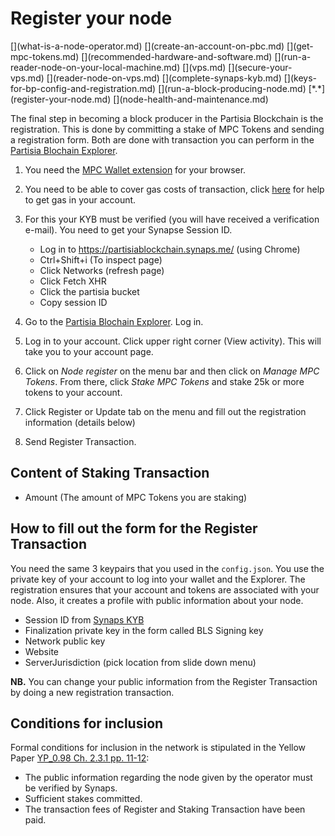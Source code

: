 # Register your node
<div class="dot-navigation" markdown>
   [](what-is-a-node-operator.md)
   [](create-an-account-on-pbc.md)
   [](get-mpc-tokens.md)
   [](recommended-hardware-and-software.md)
   [](run-a-reader-node-on-your-local-machine.md)
   [](vps.md)
   [](secure-your-vps.md)
   [](reader-node-on-vps.md)
   [](complete-synaps-kyb.md)
   [](keys-for-bp-config-and-registration.md)
   [](run-a-block-producing-node.md)
   [*.*](register-your-node.md)
   [](node-health-and-maintenance.md)
</div>

The final step in becoming a block producer in the Partisia Blockchain is the registration. This is done by committing a stake of MPC Tokens and sending a registration form. Both are done with transaction you can perform in the [Partisia Blochain Explorer](https://mpcexplorer.com/node-register).

1. You need the [MPC Wallet extension](https://chrome.google.com/webstore/detail/partisia-wallet/gjkdbeaiifkpoencioahhcilildpjhgh) for your browser.
2. You need to be able to cover gas costs of transaction, click [here](../pbc-fundamentals/byoc.md) for help to get gas in your account.
3. For this your KYB must be verified (you will have received a verification e-mail). You need to get your Synapse Session ID.

   - Log in to https://partisiablockchain.synaps.me/ (using Chrome)
   - Ctrl+Shift+i (To inspect page)
   - Click Networks (refresh page)
   - Click Fetch XHR
   - Click the partisia bucket
   - Copy session ID

4. Go to the [Partisia Blochain Explorer](https://mpcexplorer.com/node-register). Log in.
5. Log in to your account. Click upper right corner (View activity). This will take you to your account page.
6. Click on _Node register_ on the menu bar and then click on _Manage MPC Tokens_. From there, click _Stake MPC Tokens_ and stake 25k or more tokens to your account.
7. Click Register or Update tab on the menu and fill out the registration information (details below)
8. Send Register Transaction.

## Content of Staking Transaction

- Amount (The amount of MPC Tokens you are staking)

## How to fill out the form for the Register Transaction

You need the same 3 keypairs that you used in the `config.json`. You use the private key of your account to log into your wallet and the Explorer. The registration ensures that your account and tokens are associated with your node. Also, it creates a profile with public information about your node.

- Session ID from [Synaps KYB](https://partisiablockchain.synaps.me/)
- Finalization private key in the form called BLS Signing key
- Network public key
- Website
- ServerJurisdiction (pick location from slide down menu)

**NB.** You can change your public information from the Register Transaction by doing a new registration transaction.

## Conditions for inclusion

Formal conditions for inclusion in the network is stipulated in the Yellow Paper [YP_0.98 Ch. 2.3.1 pp. 11-12](https://drive.google.com/file/d/1OX7ljrLY4IgEA1O3t3fKNH1qSO60_Qbw/view):

- The public information regarding the node given by the operator must be verified by Synaps.
- Sufficient stakes committed.
- The transaction fees of Register and Staking Transaction have been paid.
